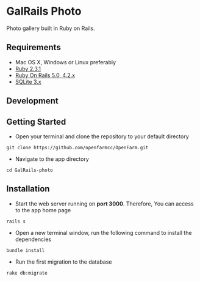 # GalRails Photo
Photo gallery built in Ruby on Rails.

## Requirements

 - Mac OS X, Windows or Linux preferably
 - [Ruby 2.3.1](http://www.ruby-lang.org/en/)
 - [Ruby On Rails 5.0, 4.2.x](http://rubyonrails.org/)
 - [SQLite 3.x](https://www.sqlite.org/)

## Development
## Getting Started

* Open your terminal and clone the repository to your default directory
```console
git clone https://github.com/openfarmcc/OpenFarm.git
```
* Navigate to the app directory
```console
cd GalRails-photo
```

## Installation

* Start the web server running on **port 3000**. Therefore, You can access to the app home page
```console
rails s
```
* Open a new terminal window, run the following command to install the dependencies
```console
bundle install
```
* Run the first migration to the database
```console
rake db:migrate
```
